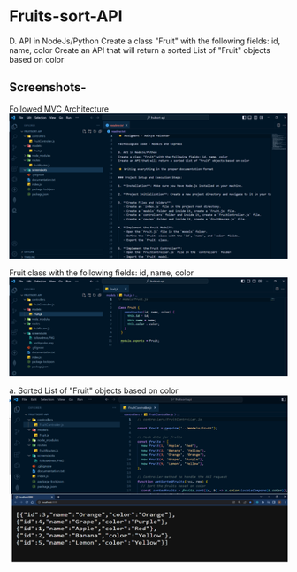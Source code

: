 # Fruits-sort-API
D. API in NodeJs/Python Create a class "Fruit" with the following fields: id, name, color Create an API that will return a sorted List of "Fruit" objects based on color

## Screenshots-

Followed MVC Architecture
![Followed MVC Architecture](https://github.com/AdityaAP7/Fruit-sort-api/blob/main/screenshots/followdmvc.PNG)

Fruit class with the following fields: id, name, color
![Fruit class with the following fields: id, name, color](https://github.com/AdityaAP7/Fruit-sort-api/blob/main/screenshots/fruitclass.PNG)

a. Sorted List of "Fruit" objects based on color
![Username to be alphanumeric](https://github.com/AdityaAP7/Fruit-sort-api/blob/main/screenshots/sortbycolor.png)

